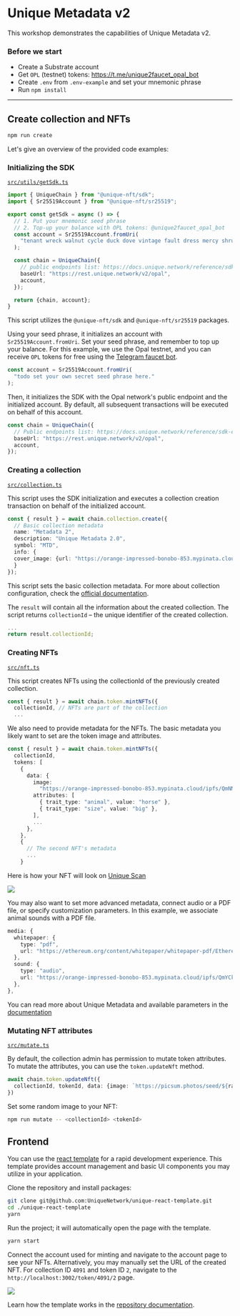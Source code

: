 # Unique Metadata v2

This workshop demonstrates the capabilities of Unique Metadata v2.

### Before we start

- Create a Substrate account
- Get `OPL` (testnet) tokens: https://t.me/unique2faucet_opal_bot
- Create `.env` from `.env-example` and set your mnemonic phrase
- Run `npm install`

---

## Create collection and NFTs

```sh
npm run create
```

Let's give an overview of the provided code examples:

### Initializing the SDK

[`src/utils/getSdk.ts`](./src/utils/getSdk.ts)

```ts
import { UniqueChain } from "@unique-nft/sdk";
import { Sr25519Account } from "@unique-nft/sr25519";

export const getSdk = async () => {
  // 1. Put your mnemonic seed phrase
  // 2. Top-up your balance with OPL tokens: @unique2faucet_opal_bot
  const account = Sr25519Account.fromUri(
    "tenant wreck walnut cycle duck dove vintage fault dress mercy shrug evolve"
  );

  const chain = UniqueChain({
    // public endpoints list: https://docs.unique.network/reference/sdk-endpoints.html
    baseUrl: "https://rest.unique.network/v2/opal",
    account,
  });

  return {chain, account};
}
```

This script utilizes the `@unique-nft/sdk` and `@unique-nft/sr25519` packages.

Using your seed phrase, it initializes an account with `Sr25519Account.fromUri`. Set your seed phrase, and remember to top up your balance. For this example, we use the Opal testnet, and you can receive `OPL` tokens for free using the [Telegram faucet bot](https://t.me/unique2faucet_opal_bot).

```ts
const account = Sr25519Account.fromUri(
  "todo set your own secret seed phrase here."
);
```

Then, it initializes the SDK with the Opal network's public endpoint and the initialized account. By default, all subsequent transactions will be executed on behalf of this account.

```ts
const chain = UniqueChain({
  // Public endpoints list: https://docs.unique.network/reference/sdk-endpoints.html
  baseUrl: "https://rest.unique.network/v2/opal",
  account,
});
```

### Creating a collection

[`src/collection.ts`](./src/collection.ts)

This script uses the SDK initialization and executes a collection creation transaction on behalf of the initialized account.

```ts
const { result } = await chain.collection.create({
  // Basic collection metadata
  name: "Metadata 2",
  description: "Unique Metadata 2.0",
  symbol: "MTD",
  info: {
  cover_image: {url: "https://orange-impressed-bonobo-853.mypinata.cloud/ipfs/Qmcg9JLXUfBeHesdcu8ANd5kR7r1V7HeBc4EaKNTQv3YBa"}
  }
});
```

This script sets the basic collection metadata. For more about collection configuration, check the [official documentation](https://docs.unique.network/build/sdk/v2/collections.html).

The `result` will contain all the information about the created collection. The script returns `collectionId` – the unique identifier of the created collection.

```ts
...
return result.collectionId;
```

### Creating NFTs

[`src/nft.ts`](./src/nft.ts)

This script creates NFTs using the collectionId of the previously created collection.

```ts
const { result } = await chain.token.mintNFTs({
  collectionId, // NFTs are part of the collection
  ...
```

We also need to provide metadata for the NFTs. The basic metadata you likely want to set are the token image and attributes.

```ts
const { result } = await chain.token.mintNFTs({
  collectionId,
  tokens: [
    {
      data: {
        image:
          "https://orange-impressed-bonobo-853.mypinata.cloud/ipfs/QmNNk6zuBgVmR5pusP3M7X6tubXXHPUkkzsfAfSKdWkptK",
        attributes: [
          { trait_type: "animal", value: "horse" },
          { trait_type: "size", value: "big" },
        ],
        ...
      },
    },
    {
      // The second NFT's metadata
      ...
    }
```

Here is how your NFT will look on [Unique Scan](https://uniquescan.io/opal/tokens/4091/1)

<image src="./images/basic-nft.png"></image>

You may also want to set more advanced metadata, connect audio or a PDF file, or specify customization parameters. In this example, we associate animal sounds with a PDF file.

```ts
media: {
  whitepaper: {
    type: "pdf",
    url: "https://ethereum.org/content/whitepaper/whitepaper-pdf/Ethereum_Whitepaper_-_Buterin_2014.pdf",
  },
  sound: {
    type: "audio",
    url: "https://orange-impressed-bonobo-853.mypinata.cloud/ipfs/QmYCk6D2jApXeY26ifgzkVXrfLPP4KpJe943Xx2urLBL91",
  },
},
```

You can read more about Unique Metadata and available parameters in the [documentation](https://docs.unique.network/reference/schemas)

### Mutating NFT attributes

[`src/mutate.ts`](./src/mutate.ts)

By default, the collection admin has permission to mutate token attributes. To mutate the attributes, you can use the `token.updateNft` method.

```ts
await chain.token.updateNft({
  collectionId, tokenId, data: {image: `https://picsum.photos/seed/${randomPublicKey}/300`}
})
```

Set some random image to your NFT:

```sh
npm run mutate -- <collectionId> <tokenId>
```

## Frontend

You can use the [react template](https://github.com/UniqueNetwork/unique-react-template) for a rapid development experience. This template provides account management and basic UI components you may utilize in your application.

Clone the repository and install packages:

```sh
git clone git@github.com:UniqueNetwork/unique-react-template.git
cd ./unique-react-template
yarn
```

Run the project; it will automatically open the page with the template.

```sh
yarn start
```

Connect the account used for minting and navigate to the account page to see your NFTs. Alternatively, you may manually set the URL of the created NFT. For collection ID `4091` and token ID `2`, navigate to the `http://localhost:3002/token/4091/2` page.

<image src="./images/template.png"></image>

Learn how the template works in the [repository documentation](https://github.com/UniqueNetwork/unique-react-template).